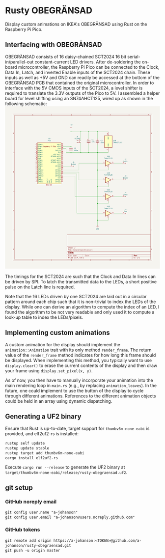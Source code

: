# Rusty OBEGRÄNSAD
Display custom animations on IKEA's OBEGRÄNSAD using Rust on the Raspberry Pi Pico.

## Interfacing with OBEGRÄNSAD
OBEGRÄNSAD consists of 16 daisy-chained SCT2024 16 bit serial-in/parallel-out constant-current LED drivers.
After de-soldering the on-board microcontroller, the Raspberry Pi Pico can be connected to the Clock, Data In, Latch, and inverted Enable inputs of the SCT2024 chain.
These inputs as well as +5V and GND can readily be accessed at the bottom of the OBEGRÄNSAD PCB that contained the original microcontroller.
In order to interface with the 5V CMOS inputs of the SCT2024, a level shifter is required to translate the 3.3V outputs of the Pico to 5V.
I assembled a helper board for level shifting using an SN74AHCT125, wired up as shown in the following schematic:
![Schematic of level-shifter board](schematic/level-shifter.png)

The timings for the SCT2024 are such that the Clock and Data In lines can be driven by SPI.
To latch the transmitted data to the LEDs, a short positive pulse on the Latch line is required.

Note that the 16 LEDs driven by one SCT2024 are laid out in a circular pattern around each chip such that it is non-trivial to index the LEDs of the display.
While one can derive an algorithm to compute the index of an LED, I found the algorithm to be not very readable and only used it to compute a look-up table to index the LEDs/pixels.

## Implementing custom animations
A custom animation for the display should implement the `animation::Animation` trait with its only method `render_frame`.
The return value of the `render_frame` method indicates for how long this frame should be displayed.
When implementing this method, you typically want to use `display.clear()` to erase the current contents of the display and then draw your frame using `display.set_pixel(x, y)`.

As of now, you then have to manually incorporate your animation into the main rendering loop in `main.rs` (e.g., by replacing `animation_leaves`).
In the future, one could implement to use the button of the display to cycle through different animations.
References to the different animation objects could be held in an array using dynamic dispatching.

## Generating a UF2 binary
Ensure that Rust is up-to-date, target support for `thumbv6m-none-eabi` is provided, and elf2uf2-rs is installed:
```
rustup self update
rustup update stable
rustup target add thumbv6m-none-eabi
cargo install elf2uf2-rs
```

Execute `cargo run --release` to generate the UF2 binary at `target/thumbv6m-none-eabi/release/rusty-obegraensad.uf2`.

## git setup

### GitHub noreply email
```
git config user.name "a-johanson"
git config user.email "a-johanson@users.noreply.github.com"
```

### GitHub tokens
```
git remote add origin https://a-johanson:<TOKEN>@github.com/a-johanson/rusty-obegraensad.git
git push -u origin master
```
